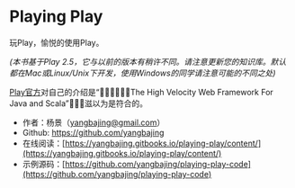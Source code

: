 # Playing Play

玩Play，愉悦的使用Play。

*(本书基于Play 2.5，它与以前的版本有稍许不同。请注意更新您的知识库。默认都在Mac或Linux/Unix下开发，使用Windows的同学请注意可能的不同之处)*

[Play官方](https://playframework.com/)对自己的介绍是“The High Velocity Web Framework For Java and Scala”，滋以为是符合的。

- 作者：杨景（yangbajing@gmail.com）
- Github: https://github.com/yangbajing
- 在线阅读：[https://yangbajing.gitbooks.io/playing-play/content/](https://yangbajing.gitbooks.io/playing-play/content/)
- 示例源码：[https://github.com/yangbajing/playing-play-code](https://github.com/yangbajing/playing-play-code)
